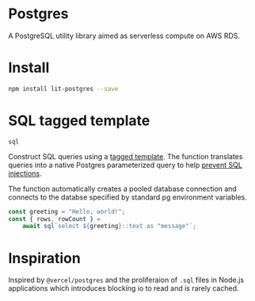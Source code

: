# Postgres

A PostgreSQL utility library aimed as serverless compute on AWS RDS.

# Install

```bash
npm install lit-postgres --save
```

# SQL tagged template

`sql`

Construct SQL queries using a [tagged template](https://developer.mozilla.org/en-US/docs/Web/JavaScript/Reference/Template_literals#tagged_templates). The function translates queries into a native Postgres parameterized query to help [prevent SQL injections](https://node-postgres.com/features/queries#parameterized-query).

The function automatically creates a pooled database connection and connects to the databse specified by standard pg environment variables.

```typescript
const greeting = "Hello, world!";
const { rows, rowCount } =
    await sql`select ${greeting}::text as "message"`;
```

# Inspiration

Inspired by `@vercel/postgres` and the proliferaion of `.sql` files in Node.js applications which introduces blocking io to read and is rarely cached.
